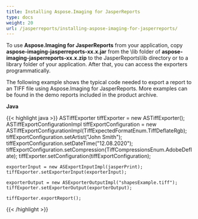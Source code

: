 ```yaml
---
title: Installing Aspose.Imaging for JasperReports
type: docs
weight: 20
url: /jasperreports/installing-aspose-imaging-for-jasperreports/
---
```


To use **Aspose.Imaging for JasperReports** from your application, copy **aspose-imaging-jasperreports-xx.x.jar** from the \lib folder of **aspose-imaging-jasperreports-xx.x.zip** to the JasperReports\lib directory or to a library folder of your application. After that, you can access the exporters programmatically.

The following example shows the typical code needed to export a report to an TIFF file using Aspose.Imaging for JasperReports. More examples can be found in the demo reports included in the product archive.

**Java**

{{< highlight java >}}
    ASTiffExporter tiffExporter = new ASTiffExporter();
    ASTiffExportConfigurationImpl tiffExportConfiguration = new ASTiffExportConfigurationImpl(TiffExpectedFormatEnum.TiffDeflateRgb);
    tiffExportConfiguration.setArtist("John Smith");
    tiffExportConfiguration.setDateTime("12.08.2020");
    tiffExportConfiguration.setCompression(TiffCompressionsEnum.AdobeDeflate);
    tiffExporter.setConfiguration(tiffExportConfiguration);

    exporterInput = new ASExportInputImpl(jasperPrint);
    tiffExporter.setExporterInput(exporterInput);

    exporterOutput = new ASExporterOutputImpl("shapesExample.tiff");
    tiffExporter.setExporterOutput(exporterOutput);

    tiffExporter.exportReport();
{{< /highlight >}}
